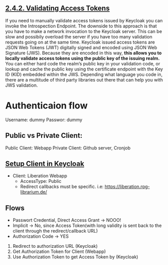 
## [2.4.2. Validating Access Tokens](https://www.keycloak.org/docs/4.0/securing_apps/index.html#validating-access-tokens)
If you need to manually validate access tokens issued by Keycloak you can invoke the Introspection Endpoint. The downside to this approach is that you have to make a network invocation to the Keycloak server. This can be slow and possibily overload the server if you have too many validation requests going on at the same time. Keycloak issued access tokens are JSON Web Tokens (JWT) digitally signed and encoded using JSON Web Signature (JWS). Because they are encoded in this way, **this allows you to locally validate access tokens using the public key of the issuing realm.** You can either hard code the realm’s public key in your validation code, or lookup and cache the public key using the certificate endpoint with the Key ID (KID) embedded within the JWS. Depending what language you code in, there are a multitude of third party libraries out there that can help you with JWS validation.

# Authenticaion flow
Username: dummy
Passwor: dummy

## Public vs Private Client:
Public Client: Webapp
Private Client: Github server, Cronjob

## [Setup Client in Keycloak](https://www.keycloak.org/docs/4.0/securing_apps/index.html#_javascript_adapter)
- Client: Liberation Webapp
  - AccessType: Public
  - Redirect callbacks must be specific. i.e: https://liberation.rpg-librarium.de/


## Flows
- Passwort Credential, Direct Access Grant -> NOOO!
- Implicit -> No, since Access Token(with long validity is sent back to the client through the redirect/callback URL)
- Authorization Code -> YES

1. Redirect to authorization URL (Keycloak)
2. Get Authorization Token for Client (Webapp)
3. Use Authorization Token to get Access Token by (Keycloak)
